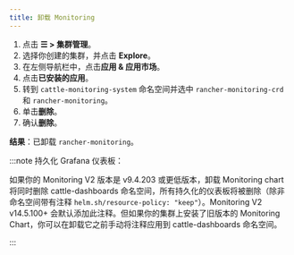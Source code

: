 ```yaml
---
title: 卸载 Monitoring
---
```


1. 点击 **☰ > 集群管理**。
1. 选择你创建的集群，并点击 **Explore**。
1. 在左侧导航栏中，点击**应用 & 应用市场**。
1. 点击**已安装的应用**。
1. 转到 `cattle-monitoring-system` 命名空间并选中 `rancher-monitoring-crd` 和 `rancher-monitoring`。
1. 单击**删除**。
1. 确认**删除**。

**结果**：已卸载 `rancher-monitoring`。

:::note 持久化 Grafana 仪表板：

如果你的 Monitoring V2 版本是 v9.4.203 或更低版本，卸载 Monitoring chart 将同时删除 cattle-dashboards 命名空间，所有持久化的仪表板将被删除（除非命名空间带有注释 `helm.sh/resource-policy: "keep"`）。Monitoring V2 v14.5.100+ 会默认添加此注释。但如果你的集群上安装了旧版本的 Monitoring Chart，你可以在卸载它之前手动将注释应用到 cattle-dashboards 命名空间。

:::